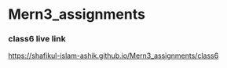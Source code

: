 # Mern3_assignments

### class6 live link
https://shafikul-islam-ashik.github.io/Mern3_assignments/class6
